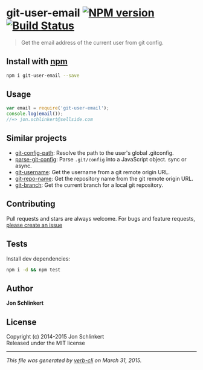 # git-user-email [![NPM version](https://badge.fury.io/js/git-user-email.svg)](http://badge.fury.io/js/git-user-email)  [![Build Status](https://travis-ci.org/jonschlinkert/git-user-email.svg)](https://travis-ci.org/jonschlinkert/git-user-email)  

> Get the email address of the current user from git config.

## Install with [npm](npmjs.org)

```bash
npm i git-user-email --save
```

## Usage

```js
var email = require('git-user-email');
console.log(email());
//=> jon.schlinkert@sellside.com
```

## Similar projects
 * [git-config-path](https://github.com/jonschlinkert/git-config-path): Resolve the path to the user's global .gitconfig.
 * [parse-git-config](https://github.com/jonschlinkert/parse-git-config): Parse `.git/config` into a JavaScript object. sync or async.
 * [git-username](https://github.com/jonschlinkert/git-username): Get the username from a git remote origin URL.
 * [git-repo-name](https://github.com/jonschlinkert/git-repo-name): Get the repository name from the git remote origin URL.
 * [git-branch](https://github.com/jonschlinkert/git-branch): Get the current branch for a local git repository.

## Contributing
Pull requests and stars are always welcome. For bugs and feature requests, [please create an issue](https://github.com/jonschlinkert/git-user-email/issues)

## Tests
Install dev dependencies:

```bash
npm i -d && npm test
```

## Author

**Jon Schlinkert**

## License
Copyright (c) 2014-2015 Jon Schlinkert  
Released under the MIT license

***

_This file was generated by [verb-cli](https://github.com/assemble/verb-cli) on March 31, 2015._
